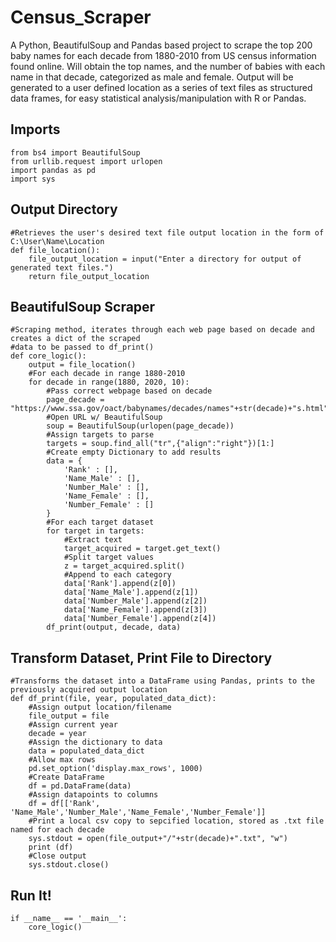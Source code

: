 # Census_Scraper
A Python, BeautifulSoup and Pandas based project to scrape the top 200 baby names for each decade from 1880-2010 from US census information found online.
Will obtain the top names, and the number of babies with each name in that decade, categorized as male and female.
Output will be generated to a user defined location as a series of text files as structured data frames, for easy statistical analysis/manipulation with R or Pandas. 

## Imports
```Python3
from bs4 import BeautifulSoup
from urllib.request import urlopen
import pandas as pd
import sys
```

## Output Directory
```Python3
#Retrieves the user's desired text file output location in the form of C:\User\Name\Location
def file_location():
    file_output_location = input("Enter a directory for output of generated text files.")
    return file_output_location
```

## BeautifulSoup Scraper
```Python3
#Scraping method, iterates through each web page based on decade and creates a dict of the scraped 
#data to be passed to df_print()
def core_logic():
    output = file_location()
    #For each decade in range 1880-2010
    for decade in range(1880, 2020, 10):
        #Pass correct webpage based on decade
        page_decade = "https://www.ssa.gov/oact/babynames/decades/names"+str(decade)+"s.html"
        #Open URL w/ BeautifulSoup
        soup = BeautifulSoup(urlopen(page_decade))
        #Assign targets to parse
        targets = soup.find_all("tr",{"align":"right"})[1:]
        #Create empty Dictionary to add results
        data = {
            'Rank' : [],
            'Name_Male' : [],
            'Number_Male' : [],
            'Name_Female' : [],
            'Number_Female' : []
        }
        #For each target dataset
        for target in targets:
            #Extract text
            target_acquired = target.get_text()
            #Split target values
            z = target_acquired.split()
            #Append to each category
            data['Rank'].append(z[0])
            data['Name_Male'].append(z[1])
            data['Number_Male'].append(z[2])
            data['Name_Female'].append(z[3])
            data['Number_Female'].append(z[4])
        df_print(output, decade, data)
```

## Transform Dataset, Print File to Directory

```Python3
#Transforms the dataset into a DataFrame using Pandas, prints to the previously acquired output location        
def df_print(file, year, populated_data_dict):
    #Assign output location/filename
    file_output = file
    #Assign current year
    decade = year
    #Assign the dictionary to data
    data = populated_data_dict
    #Allow max rows
    pd.set_option('display.max_rows', 1000)
    #Create DataFrame
    df = pd.DataFrame(data)
    #Assign datapoints to columns
    df = df[['Rank', 'Name_Male','Number_Male','Name_Female','Number_Female']]
    #Print a local csv copy to sepcified location, stored as .txt file named for each decade
    sys.stdout = open(file_output+"/"+str(decade)+".txt", "w")
    print (df)
    #Close output
    sys.stdout.close()
```

## Run It!
```Python3
if __name__ == '__main__':
    core_logic()
```
